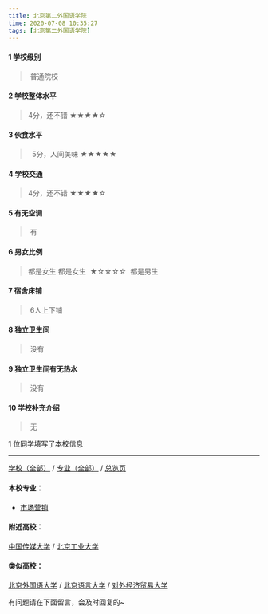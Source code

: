```yaml
---
title: 北京第二外国语学院
time: 2020-07-08 10:35:27
tags: [北京第二外国语学院]
---
```

#### 1 学校级别
> 普通院校

#### 2 学校整体水平
> 4分，还不错
★★★★☆

#### 3 伙食水平
>  5分，人间美味
★★★★★


#### 4 学校交通
>4分，还不错
★★★★☆


#### 5 有无空调
> 有
  

#### 6 男女比例
> 都是女生
都是女生  ★☆☆☆☆  都是男生


#### 7 宿舍床铺
> 6人上下铺


#### 8 独立卫生间
> 没有


#### 9 独立卫生间有无热水
> 没有


#### 10 学校补充介绍
> 无

1 位同学填写了本校信息
***
[学校（全部）](http://www.jianshu.com/p/3efa6bcca419) / [专业（全部）](http://www.jianshu.com/p/2d4c6d3552c2) / [总览页](http://www.jianshu.com/p/445daeb4fa00)

#### 本校专业：
- [市场营销](http://www.jianshu.com/p/cf0b0e5e8405)

#### 附近高校：
[中国传媒大学](http://www.jianshu.com/p/6a468ef197de) / [北京工业大学](http://www.jianshu.com/p/ded1252ce2d5)

#### 类似高校：
[北京外国语大学](http://www.jianshu.com/p/0bf7f459db46) / [北京语言大学](http://www.jianshu.com/p/72d03df75c1c) / [对外经济贸易大学](http://www.jianshu.com/p/388ba3d75aa0)

有问题请在下面留言，会及时回复的~
